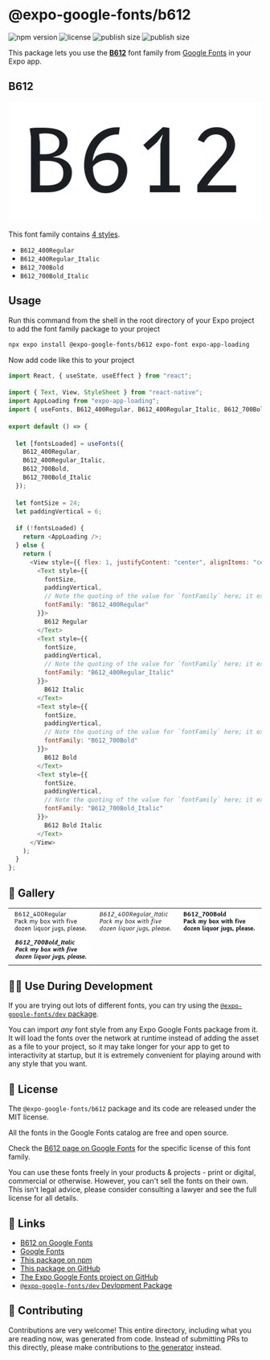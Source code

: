 # @expo-google-fonts/b612

![npm version](https://flat.badgen.net/npm/v/@expo-google-fonts/b612)
![license](https://flat.badgen.net/github/license/expo/google-fonts)
![publish size](https://flat.badgen.net/packagephobia/install/@expo-google-fonts/b612)
![publish size](https://flat.badgen.net/packagephobia/publish/@expo-google-fonts/b612)

This package lets you use the [**B612**](https://fonts.google.com/specimen/B612) font family from [Google Fonts](https://fonts.google.com/) in your Expo app.

## B612

![B612](./font-family.png)

This font family contains [4 styles](#-gallery).

- `B612_400Regular`
- `B612_400Regular_Italic`
- `B612_700Bold`
- `B612_700Bold_Italic`

## Usage

Run this command from the shell in the root directory of your Expo project to add the font family package to your project

```sh
npx expo install @expo-google-fonts/b612 expo-font expo-app-loading
```

Now add code like this to your project

```js
import React, { useState, useEffect } from "react";

import { Text, View, StyleSheet } from "react-native";
import AppLoading from "expo-app-loading";
import { useFonts, B612_400Regular, B612_400Regular_Italic, B612_700Bold, B612_700Bold_Italic } from '@expo-google-fonts/b612';

export default () => {

  let [fontsLoaded] = useFonts({
    B612_400Regular, 
    B612_400Regular_Italic, 
    B612_700Bold, 
    B612_700Bold_Italic
  });

  let fontSize = 24;
  let paddingVertical = 6;

  if (!fontsLoaded) {
    return <AppLoading />;
  } else {
    return (
      <View style={{ flex: 1, justifyContent: "center", alignItems: "center" }}>
        <Text style={{
          fontSize,
          paddingVertical,
          // Note the quoting of the value for `fontFamily` here; it expects a string!
          fontFamily: "B612_400Regular"
        }}>
          B612 Regular
        </Text>
        <Text style={{
          fontSize,
          paddingVertical,
          // Note the quoting of the value for `fontFamily` here; it expects a string!
          fontFamily: "B612_400Regular_Italic"
        }}>
          B612 Italic
        </Text>
        <Text style={{
          fontSize,
          paddingVertical,
          // Note the quoting of the value for `fontFamily` here; it expects a string!
          fontFamily: "B612_700Bold"
        }}>
          B612 Bold
        </Text>
        <Text style={{
          fontSize,
          paddingVertical,
          // Note the quoting of the value for `fontFamily` here; it expects a string!
          fontFamily: "B612_700Bold_Italic"
        }}>
          B612 Bold Italic
        </Text>
      </View>
    );
  }
};
```

## 🔡 Gallery


||||
|-|-|-|
|![B612_400Regular](./B612_400Regular.ttf.png)|![B612_400Regular_Italic](./B612_400Regular_Italic.ttf.png)|![B612_700Bold](./B612_700Bold.ttf.png)||
|![B612_700Bold_Italic](./B612_700Bold_Italic.ttf.png)||||


## 👩‍💻 Use During Development

If you are trying out lots of different fonts, you can try using the [`@expo-google-fonts/dev` package](https://github.com/expo/google-fonts/tree/master/font-packages/dev#readme).

You can import _any_ font style from any Expo Google Fonts package from it. It will load the fonts over the network at runtime instead of adding the asset as a file to your project, so it may take longer for your app to get to interactivity at startup, but it is extremely convenient for playing around with any style that you want.


## 📖 License

The `@expo-google-fonts/b612` package and its code are released under the MIT license.

All the fonts in the Google Fonts catalog are free and open source.

Check the [B612 page on Google Fonts](https://fonts.google.com/specimen/B612) for the specific license of this font family.

You can use these fonts freely in your products & projects - print or digital, commercial or otherwise. However, you can't sell the fonts on their own. This isn't legal advice, please consider consulting a lawyer and see the full license for all details.

## 🔗 Links

- [B612 on Google Fonts](https://fonts.google.com/specimen/B612)
- [Google Fonts](https://fonts.google.com/)
- [This package on npm](https://www.npmjs.com/package/@expo-google-fonts/b612)
- [This package on GitHub](https://github.com/expo/google-fonts/tree/master/font-packages/b612)
- [The Expo Google Fonts project on GitHub](https://github.com/expo/google-fonts)
- [`@expo-google-fonts/dev` Devlopment Package](https://github.com/expo/google-fonts/tree/master/font-packages/dev)

## 🤝 Contributing

Contributions are very welcome! This entire directory, including what you are reading now, was generated from code. Instead of submitting PRs to this directly, please make contributions to [the generator](https://github.com/expo/google-fonts/tree/master/packages/generator) instead.
